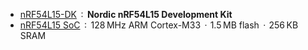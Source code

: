 * [nRF54L15-DK](https://www.nordicsemi.com/Products/Development-hardware/nRF54L15-DK) &thinsp;&ratio;&thinsp; **Nordic nRF54L15 Development Kit**
* [nRF54L15 SoC](https://www.nordicsemi.com/Products/nRF52832) &thinsp;&ratio;&thinsp; 128 MHz ARM Cortex-M33 &thinsp;·&thinsp; 1.5 MB flash &thinsp;·&thinsp; 256 KB SRAM 

